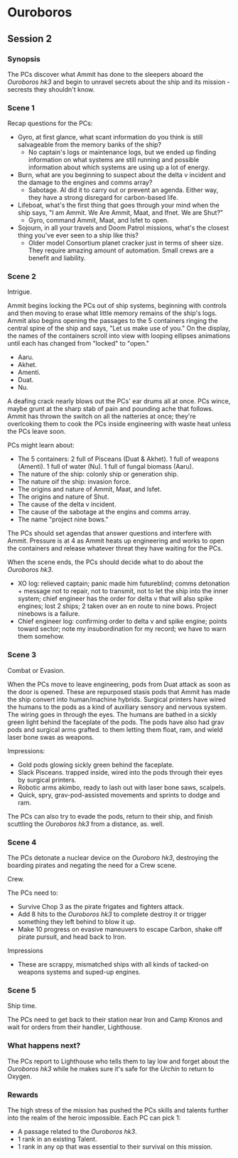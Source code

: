 # Ouroboros

## Session 2

### Synopsis

The PCs discover what Ammit has done to the sleepers aboard the *Ouroboros hk3* and begin to unravel secrets about the ship and its mission - secrests they shouldn't know.

### Scene 1

Recap questions for the PCs:

- Gyro, at first glance, what scant information do you think is still salvageable from the memory banks of the ship?
	- No captain's logs or maintenance logs, but we ended up finding information on what systems are still running and possible information about which systems are using up a lot of energy.
- Burn, what are you beginning to suspect about the delta v incident and the damage to the engines and comms array?
	- Sabotage. AI did it to carry out or prevent an agenda. Either way, they have a strong disregard for carbon-based life.
- Lifeboat, what's the first thing that goes through your mind when the ship says, "I am Ammit. We Are Ammit, Maat, and Ifnet. We are Shut?"
	- Gyro, command Ammit, Maat, and Isfet to open.
- Sojourn, in all your travels and Doom Patrol missions, what's the closest thing you've ever seen to a ship like this?
	- Older model Consortium planet cracker just in terms of sheer size. They require amazing amount of automation. Small crews are a benefit and liability.

### Scene 2

Intrigue.

Ammit begins locking the PCs out of ship systems, beginning with controls and then moving to erase what little memory remains of the ship's logs. Ammit also begins opening the passages to the 5 containers ringing the central spine of the ship and says, "Let us make use of you." On the display, the names of the containers scroll into view with looping ellipses animations until each has changed from "locked" to "open."

- Aaru.
- Akhet.
- Amenti.
- Duat.
- Nu.

A deafing crack nearly blows out the PCs' ear drums all at once. PCs wince, maybe grunt at the sharp stab of pain and pounding ache that follows. Ammit has thrown the switch on all the natteries at once; they're overlcoking them to cook the PCs inside engineering with waste heat unless the PCs leave soon.

PCs might learn about:

- The 5 containers: 2 full of Pisceans (Duat & Akhet). 1 full of weapons (Amenti). 1 full of water (Nu). 1 full of fungal biomass (Aaru).
- The nature of the ship: colonly ship or generation ship.
- The nature oif the ship: invasion force.
- The origins and nature of Ammit, Maat, and Isfet.
- The origins and nature of Shut.
- The cause of the delta v incident.
- The cause of the sabotage at the engins and comms array.
- The name "project nine bows."

The PCs should set agendas that answer questions and interfere with Ammit. Pressure is at 4 as Ammit heats up engineering and works to open the containers and release whatever threat they have waiting for the PCs.

When the scene ends, the PCs should decide what to do about the *Ouroboros hk3*.

- XO log: relieved captain; panic made him futureblind; comms detonation + message not to repair, not to transmit, not to let the ship into the inner system; chief engineer has the order for delta v that will also spike engines; lost 2 ships; 2 taken over an en route to nine bows. Project ninebows is a failure.
- Chief engineer log: confirming order to delta v and spike engine; points toward sector; note my insubordination for my record; we have to warn them somehow.

### Scene 3

Combat or Evasion.

When the PCs move to leave engineering, pods from Duat attack as soon as the door is opened. These are repurposed stasis pods that Ammit has made the ship convert into human/machine hybrids. Surgical printers have wired the humans to the pods as a kind of auxiliary sensory and nervous system. The wiring goes in through the eyes. The humans are bathed in a sickly green light behind the faceplate of the pods. The pods have also had grav pods and surgical arms grafted. to them letting them float, ram, and wield laser bone swas as weapons.

Impressions:

- Gold pods glowing sickly green behind the faceplate.
- Slack Pisceans. trapped inside, wired into the pods through their eyes by surgical printers.
- Robotic arms akimbo, ready to lash out with laser bone saws, scalpels.
- Quick, spry, grav-pod-assisted movements and sprints to dodge and ram.

The PCs can also try to evade the pods, return to their ship, and finish scuttling the *Ouroboros hk3* from a distance, as. well.

### Scene 4

The PCs detonate a nuclear device on the *Ouroboro hk3*, destroying the boarding pirates and negating the need for a Crew scene.

Crew.

The PCs need to:

- Survive Chop 3 as the pirate frigates and fighters attack.
- Add 8 hits to the *Ouroboros hk3* to complete destroy it or trigger something they left behind to blow it up.
- Make 10 progress on evasive maneuvers to escape Carbon, shake off pirate pursuit, and head back to Iron.

Impressions

- These are scrappy, mismatched ships with all kinds of tacked-on weapons systems and suped-up engines.

### Scene 5

Ship time.

The PCs need to get back to their station near Iron and Camp Kronos and wait for orders from their handler, Lighthouse.

### What happens next?

The PCs report to Lighthouse who tells them to lay low and forget about the *Ouroboros hk3* while he makes sure it's safe for the *Urchin* to return to Oxygen.

### Rewards

The high stress of the mission has pushed the PCs skills and talents further into the realm of the heroic impossible. Each PC can pick 1:

- A passage related to the *Ouroboros hk3*.
- 1 rank in an existing Talent.
- 1 rank in any op that was essential to their survival on this mission.